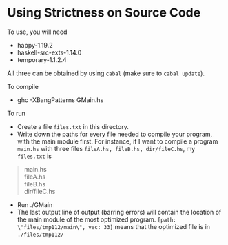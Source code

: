 Using Strictness on Source Code
==========

To use, you will need
- happy-1.19.2
- haskell-src-exts-1.14.0
- temporary-1.1.2.4

All three can be obtained by using `cabal` (make sure to `cabal update`).

To compile
- ghc -XBangPatterns GMain.hs

To run
- Create a file `files.txt` in this directory.
- Write down the paths for every file needed to compile your program, with the main module first.
   For instance, if I want to compile a program `main.hs` with three files `fileA.hs, fileB.hs, dir/fileC.hs`, my `files.txt` is
  
> main.hs  
> fileA.hs  
> fileB.hs  
> dir/fileC.hs

- Run ./GMain
- The last output line of output (barring errors) will contain the location of the main module of the most optimized program.
  `[path: \"files/tmp112/main\", vec: 33]` means that the optimized file is in `./files/tmp112/`
